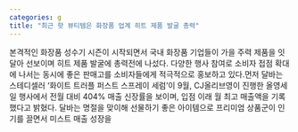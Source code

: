 ```yaml
---
categories: g
title: "최근 핫 뷰티템은 화장품 업계 히트 제품 발굴 총력"
---
```

본격적인 화장품 성수기 시즌이 시작되면서 국내 화장품 기업들이 가을 주력 제품을 잇달아 선보이며 히트 제품 발굴에 총력전에 나섰다. 다양한 행사 참여로 소비자 접점 확대에 나서는 동시에 좋은 판매고를 소비자들에게 적극적으로 홍보하고 있다.먼저 달바는 스테디셀러 ‘화이트 트러플 퍼스트 스프레이 세럼’이 9월, CJ올리브영이 진행한 올영세일 행사에서 전월 대비 404% 매출 신장률을 보이며, 입점 이래 월 최고 매출액을 기록했다고 밝혔다. 달바는 명절을 맞이해 선물하기 좋은 아이템으로 프리미엄 상품군이 인기를 끌면서 미스트 매출 성장을